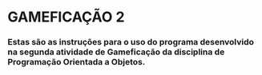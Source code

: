 # GAMEFICAÇÃO 2

### Estas são as instruções para o uso do programa desenvolvido na segunda atividade de Gameficação da disciplina de Programação Orientada a Objetos.